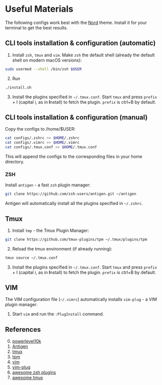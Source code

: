 # Useful Materials

The following configs work best with the [Nord](https://www.nordtheme.com/) theme. Install it for your terminal to get the best results.

## CLI tools installation & configuration (automatic)
1. Install `zsh`, `tmux` and `vim`. Make `zsh` the default shell (already the default shell on modern macOS versions):
```bash
sudo usermod --shell /bin/zsh $USER
```
2. Run
```bash
./install.sh
```
3. Install the plugins specified in `~/.tmux.conf`. Start `tmux` and press `prefix` + I (capital i, as in **I**nstall) to fetch the plugin. `prefix` is ctrl+B by default.
## CLI tools installation & configuration (manual)

Copy the configs to /home/$USER:

```bash
cat configs/.zshrc >> $HOME/.zshrc
cat configs/.vimrc >> $HOME/.vimrc
cat configs/.tmux.conf >> $HOME/.tmux.conf
```

This will append the configs to the corresponding files in your home directory.

### ZSH
Install `antigen` - a fast `zsh` plugin manager:
```bash
git clone https://github.com/zsh-users/antigen.git ~/antigen
```

Antigen will automatically install all the plugins specified in `~/.zshrc`.

## Tmux
1. Install `tmp` - the Tmux Plugin Manager:
```bash
git clone https://github.com/tmux-plugins/tpm ~/.tmux/plugins/tpm
```
2. Reload the tmux environment (if already running):
```bash
tmux source ~/.tmux.conf
```
3. Install the plugins specified in `~/.tmux.conf`. Start `tmux` and press `prefix` + I (capital i, as in **I**nstall) to fetch the plugin. `prefix` is ctrl+B by default.

## VIM
The VIM configuration file (`~/.vimrc`) automatically installs `vim-plug` - a VIM plugin manager.

1. Start `vim` and run the `:PlugInstall` command.

## References
0. [powerlevel10k](https://github.com/romkatv/powerlevel10k)
1. [Antigen](https://github.com/zsh-users/antigen)
2. [tmux](https://github.com/tmux/tmux)
3. [tpm](https://github.com/tmux-plugins/tpm)
4. [vim](https://github.com/tmux-plugins/tpm)
5. [vim-plug](https://github.com/junegunn/vim-plug)
6. [awesome zsh plugins](https://github.com/unixorn/awesome-zsh-plugins#antigen)
7. [awesome tmux](https://github.com/rothgar/awesome-tmux)
